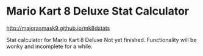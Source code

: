 # Mario Kart 8 Deluxe Stat Calculator
http://majorasmask9.github.io/mk8dstats

Stat calculator for Mario Kart 8 Deluxe
Not yet finished. Functionality will be wonky and incomplete for a while.
